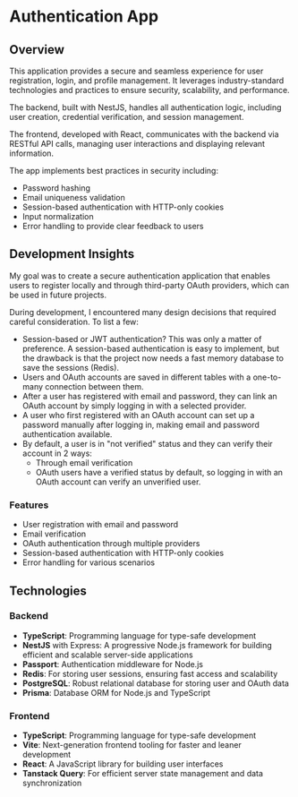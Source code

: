 # Authentication App

## Overview

This application provides a secure and seamless experience for user registration, login, and profile management. It leverages industry-standard technologies and practices to ensure security, scalability, and performance.

The backend, built with NestJS, handles all authentication logic, including user creation, credential verification, and session management.

The frontend, developed with React, communicates with the backend via RESTful API calls, managing user interactions and displaying relevant information.

The app implements best practices in security including:

- Password hashing
- Email uniqueness validation
- Session-based authentication with HTTP-only cookies
- Input normalization
- Error handling to provide clear feedback to users

## Development Insights

My goal was to create a secure authentication application that enables users to register locally and through third-party OAuth providers, which can be used in future projects.

During development, I encountered many design decisions that required careful consideration. To list a few:

- Session-based or JWT authentication? This was only a matter of preference. A session-based authentication is easy to implement, but the drawback is that the project now needs a fast memory database to save the sessions (Redis).
- Users and OAuth accounts are saved in different tables with a one-to-many connection between them.
- After a user has registered with email and password, they can link an OAuth account by simply logging in with a selected provider.
- A user who first registered with an OAuth account can set up a password manually after logging in, making email and password authentication available.
- By default, a user is in "not verified" status and they can verify their account in 2 ways:
  - Through email verification
  - OAuth users have a verified status by default, so logging in with an OAuth account can verify an unverified user.

### Features

- User registration with email and password
- Email verification
- OAuth authentication through multiple providers
- Session-based authentication with HTTP-only cookies
- Error handling for various scenarios

## Technologies

### Backend

- **TypeScript**: Programming language for type-safe development
- **NestJS** with Express: A progressive Node.js framework for building efficient and scalable server-side applications
- **Passport**: Authentication middleware for Node.js
- **Redis**: For storing user sessions, ensuring fast access and scalability
- **PostgreSQL**: Robust relational database for storing user and OAuth data
- **Prisma**: Database ORM for Node.js and TypeScript

### Frontend

- **TypeScript**: Programming language for type-safe development
- **Vite**: Next-generation frontend tooling for faster and leaner development
- **React**: A JavaScript library for building user interfaces
- **Tanstack Query**: For efficient server state management and data synchronization
